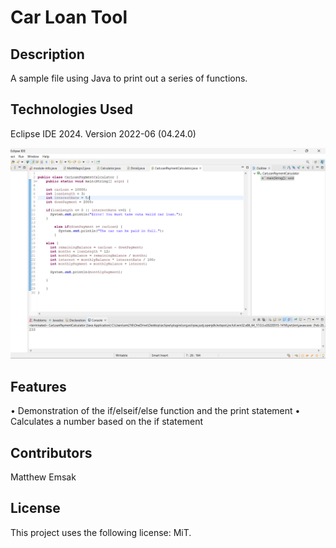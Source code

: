 # <strong> Car Loan Tool </strong> #

## <strong> Description </strong> ##
A sample file using Java to print out a series of functions.

## <strong> Technologies Used </strong> ##
Eclipse IDE 2024. Version 2022-06 (04.24.0)

![]()<img width="723" alt="image" src="https://github.com/matthew813709/Gitimages/blob/db26e9532c099a11844db55b8ff732057a49b888/Screenshot%202024-02-20%20135356.png">

## <strong> Features </strong> ##
• Demonstration of the if/elseif/else function and the print statement
• Calculates a number based on the if statement



## <strong> Contributors </strong> ##
Matthew Emsak

## <strong> License </strong> ##
This project uses the following license: MiT.
